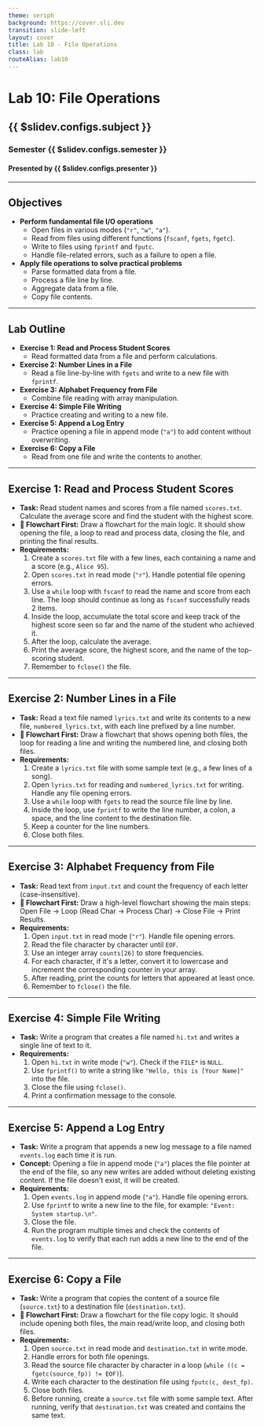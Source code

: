 ```yaml
---
theme: seriph
background: https://cover.sli.dev
transition: slide-left
layout: cover
title: Lab 10 - File Operations
class: lab
routeAlias: lab10
---
```


# Lab 10: File Operations
## {{ $slidev.configs.subject }}
### Semester {{ $slidev.configs.semester }}
#### Presented by {{ $slidev.configs.presenter }}

---

## Objectives

*   **Perform fundamental file I/O operations**
    *   Open files in various modes (`"r"`, `"w"`, `"a"`).
    *   Read from files using different functions (`fscanf`, `fgets`, `fgetc`).
    *   Write to files using `fprintf` and `fputc`.
    *   Handle file-related errors, such as a failure to open a file.
*   **Apply file operations to solve practical problems**
    *   Parse formatted data from a file.
    *   Process a file line by line.
    *   Aggregate data from a file.
    *   Copy file contents.

---

## Lab Outline

*   **Exercise 1: Read and Process Student Scores**
    *   Read formatted data from a file and perform calculations.
*   **Exercise 2: Number Lines in a File**
    *   Read a file line-by-line with `fgets` and write to a new file with `fprintf`.
*   **Exercise 3: Alphabet Frequency from File**
    *   Combine file reading with array manipulation.
*   **Exercise 4: Simple File Writing**
    *   Practice creating and writing to a new file.
*   **Exercise 5: Append a Log Entry**
    *   Practice opening a file in append mode (`"a"`) to add content without overwriting.
*   **Exercise 6: Copy a File**
    *   Read from one file and write the contents to another.

---

## Exercise 1: Read and Process Student Scores

*   **Task:** Read student names and scores from a file named `scores.txt`. Calculate the average score and find the student with the highest score.
*   **📝 Flowchart First:** Draw a flowchart for the main logic. It should show opening the file, a loop to read and process data, closing the file, and printing the final results.
*   **Requirements:**
    1.  Create a `scores.txt` file with a few lines, each containing a name and a score (e.g., `Alice 95`).
    2.  Open `scores.txt` in read mode (`"r"`). Handle potential file opening errors.
    3.  Use a `while` loop with `fscanf` to read the name and score from each line. The loop should continue as long as `fscanf` successfully reads 2 items.
    4.  Inside the loop, accumulate the total score and keep track of the highest score seen so far and the name of the student who achieved it.
    5.  After the loop, calculate the average.
    6.  Print the average score, the highest score, and the name of the top-scoring student.
    7.  Remember to `fclose()` the file.

---

## Exercise 2: Number Lines in a File

*   **Task:** Read a text file named `lyrics.txt` and write its contents to a new file, `numbered_lyrics.txt`, with each line prefixed by a line number.
*   **📝 Flowchart First:** Draw a flowchart that shows opening both files, the loop for reading a line and writing the numbered line, and closing both files.
*   **Requirements:**
    1.  Create a `lyrics.txt` file with some sample text (e.g., a few lines of a song).
    2.  Open `lyrics.txt` for reading and `numbered_lyrics.txt` for writing. Handle any file opening errors.
    3.  Use a `while` loop with `fgets` to read the source file line by line.
    4.  Inside the loop, use `fprintf` to write the line number, a colon, a space, and the line content to the destination file.
    5.  Keep a counter for the line numbers.
    6.  Close both files.

---

## Exercise 3: Alphabet Frequency from File

*   **Task:** Read text from `input.txt` and count the frequency of each letter (case-insensitive).
*   **📝 Flowchart First:** Draw a high-level flowchart showing the main steps: Open File -> Loop (Read Char -> Process Char) -> Close File -> Print Results.
*   **Requirements:**
    1.  Open `input.txt` in read mode (`"r"`). Handle file opening errors.
    2.  Read the file character by character until `EOF`.
    3.  Use an integer array `counts[26]` to store frequencies.
    4.  For each character, if it's a letter, convert it to lowercase and increment the corresponding counter in your array.
    5.  After reading, print the counts for letters that appeared at least once.
    6.  Remember to `fclose()` the file.

---

## Exercise 4: Simple File Writing

*   **Task:** Write a program that creates a file named `hi.txt` and writes a single line of text to it.
*   **Requirements:**
    1.  Open `hi.txt` in write mode (`"w"`). Check if the `FILE*` is `NULL`.
    2.  Use `fprintf()` to write a string like `"Hello, this is [Your Name]"` into the file.
    3.  Close the file using `fclose()`.
    4.  Print a confirmation message to the console.

---

## Exercise 5: Append a Log Entry

*   **Task:** Write a program that appends a new log message to a file named `events.log` each time it is run.
*   **Concept:** Opening a file in append mode (`"a"`) places the file pointer at the end of the file, so any new writes are added without deleting existing content. If the file doesn't exist, it will be created.
*   **Requirements:**
    1.  Open `events.log` in append mode (`"a"`). Handle file opening errors.
    2.  Use `fprintf` to write a new line to the file, for example: `"Event: System startup.\n"`.
    3.  Close the file.
    4.  Run the program multiple times and check the contents of `events.log` to verify that each run adds a new line to the end of the file.

---

## Exercise 6: Copy a File

*   **Task:** Write a program that copies the content of a source file (`source.txt`) to a destination file (`destination.txt`).
*   **📝 Flowchart First:** Draw a flowchart for the file copy logic. It should include opening both files, the main read/write loop, and closing both files.
*   **Requirements:**
    1.  Open `source.txt` in read mode and `destination.txt` in write mode.
    2.  Handle errors for both file openings.
    3.  Read the source file character by character in a loop (`while ((c = fgetc(source_fp)) != EOF)`).
    4.  Write each character to the destination file using `fputc(c, dest_fp)`.
    5.  Close both files.
    6.  Before running, create a `source.txt` file with some sample text. After running, verify that `destination.txt` was created and contains the same text.


<div style="position:fixed;bottom:0;right:20px;padding-bottom:30px">
<Link to="assessment" title="Go to Assessment Rubric 📝"/>
</div>